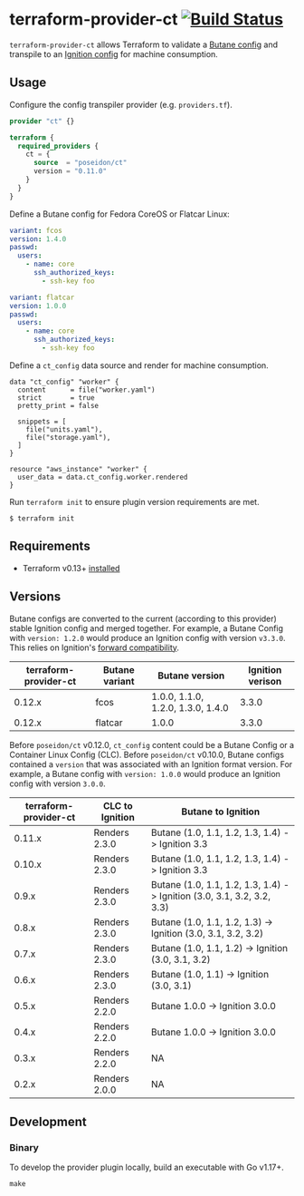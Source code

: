 # terraform-provider-ct [![Build Status](https://github.com/poseidon/terraform-provider-ct/workflows/test/badge.svg)](https://github.com/poseidon/terraform-provider-ct/actions?query=workflow%3Atest+branch%3Amaster)

`terraform-provider-ct` allows Terraform to validate a [Butane config](https://coreos.github.io/butane/specs/) and transpile to an [Ignition config](https://coreos.github.io/ignition/) for machine consumption.

## Usage

Configure the config transpiler provider (e.g. `providers.tf`).

```tf
provider "ct" {}

terraform {
  required_providers {
    ct = {
      source  = "poseidon/ct"
      version = "0.11.0"
    }
  }
}
```

Define a Butane config for Fedora CoreOS or Flatcar Linux:

```yaml
variant: fcos
version: 1.4.0
passwd:
  users:
    - name: core
      ssh_authorized_keys:
        - ssh-key foo
```

```yaml
variant: flatcar
version: 1.0.0
passwd:
  users:
    - name: core
      ssh_authorized_keys:
        - ssh-key foo
```

Define a `ct_config` data source and render for machine consumption.

```hcl
data "ct_config" "worker" {
  content      = file("worker.yaml")
  strict       = true
  pretty_print = false

  snippets = [
    file("units.yaml"),
    file("storage.yaml"),
  ]
}

resource "aws_instance" "worker" {
  user_data = data.ct_config.worker.rendered
}
```

Run `terraform init` to ensure plugin version requirements are met.

```
$ terraform init
```

## Requirements

* Terraform v0.13+ [installed](https://www.terraform.io/downloads.html)

## Versions

Butane configs are converted to the current (according to this provider) stable Ignition config and merged together. For example, a Butane Config with `version: 1.2.0` would produce an Ignition config with version `v3.3.0`. This relies on Ignition's [forward compatibility](https://github.com/coreos/ignition/blob/main/config/v3_3/config.go#L61).

| terraform-provider-ct | Butane variant | Butane version | Ignition verison |
|-----------------------|----------------|----------------|------------------|
| 0.12.x                | fcos    | 1.0.0, 1.1.0, 1.2.0, 1.3.0, 1.4.0 | 3.3.0 |
| 0.12.x                | flatcar | 1.0.0                             | 3.3.0 |

Before `poseidon/ct` v0.12.0, `ct_config` content could be a Butane Config or a Container Linux Config (CLC). Before `poseidon/ct` v0.10.0, Butane configs contained a `version` that was associated with an Ignition format version. For example, a Butane config with `version: 1.0.0` would produce an Ignition config with version `3.0.0`.

| terraform-provider-ct | CLC to Ignition     | Butane to Ignition    |
|-----------------------|---------------------|--------------------|
| 0.11.x                | Renders 2.3.0       | Butane (1.0, 1.1, 1.2, 1.3, 1.4) -> Ignition 3.3 |
| 0.10.x                | Renders 2.3.0       | Butane (1.0, 1.1, 1.2, 1.3, 1.4) -> Ignition 3.3 |
| 0.9.x                 | Renders 2.3.0       | Butane (1.0, 1.1, 1.2, 1.3, 1.4) -> Ignition (3.0, 3.1, 3.2, 3.2, 3.3)
| 0.8.x                 | Renders 2.3.0       | Butane (1.0, 1.1, 1.2, 1.3) -> Ignition (3.0, 3.1, 3.2, 3.2)
| 0.7.x                 | Renders 2.3.0       | Butane (1.0, 1.1, 1.2) -> Ignition (3.0, 3.1, 3.2) |
| 0.6.x                 | Renders 2.3.0       | Butane (1.0, 1.1) -> Ignition (3.0, 3.1) |
| 0.5.x                 | Renders 2.2.0       | Butane 1.0.0 -> Ignition 3.0.0 |
| 0.4.x                 | Renders 2.2.0       | Butane 1.0.0 -> Ignition 3.0.0 |
| 0.3.x                 | Renders 2.2.0       | NA                 |
| 0.2.x                 | Renders 2.0.0       | NA                 |

## Development

### Binary

To develop the provider plugin locally, build an executable with Go v1.17+.

```
make
```
